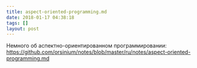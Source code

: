 ```yaml
---
title: aspect-oriented-programming.md
date: 2018-01-17 04:38:18
tags: []
layout: post
---
```


Немного об аспектно-ориентированном программировании:
<https://github.com/orsinium/notes/blob/master/ru/notes/aspect-oriented-programming.md>
